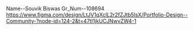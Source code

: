 Name--Souvik Biswas
Gr_Num--108694
https://www.figma.com/design/LtJV1qXclL2r2fZJtb5IsX/Portfolio-Design--Community-?node-id=124-2&t=47tI1jkUCJNwvZW4-1
